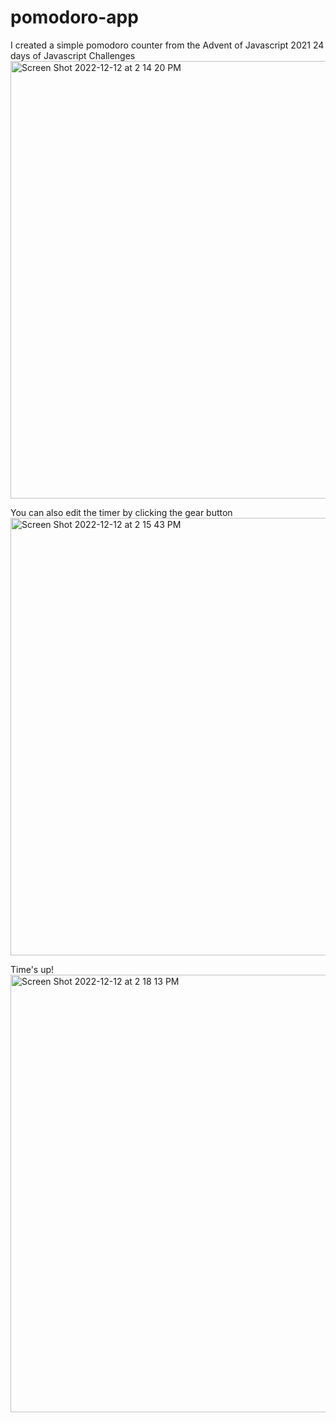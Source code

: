 # pomodoro-app

I created a simple pomodoro counter from the Advent of Javascript 2021 24 days of Javascript Challenges
<img width="700" alt="Screen Shot 2022-12-12 at 2 14 20 PM" src="https://user-images.githubusercontent.com/87579758/207133947-7f22a30b-39f3-41d8-b4e8-b0defd284ff7.png">

You can also edit the timer by clicking the gear button
<img width="700" alt="Screen Shot 2022-12-12 at 2 15 43 PM" src="https://user-images.githubusercontent.com/87579758/207134180-5e04b331-9fac-416d-8737-58ca865f5e89.png">

Time's up!
<img width="700" alt="Screen Shot 2022-12-12 at 2 18 13 PM" src="https://user-images.githubusercontent.com/87579758/207134665-729d835e-71aa-41df-801f-d0c347ecf07f.png">
